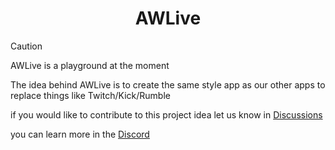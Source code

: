 <h1 align="center"> AWLive </h1>

[Discussions]: https://github.com/awiapps/live/discussions
[Discord]: https://inv.wtf/deadinside

> [!CAUTION]
> AWLive is a playground at the moment

The idea behind AWLive is to create the same style app as our other apps to replace things like Twitch/Kick/Rumble

if you would like to contribute to this project idea let us know in [Discussions]

you can learn more in the [Discord]
